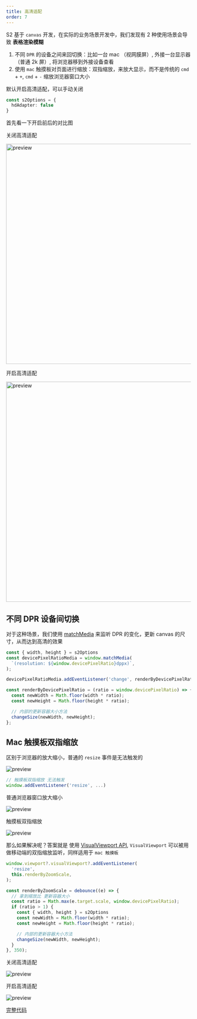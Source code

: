 ```yaml
---
title: 高清适配
order: 7
---
```


S2 基于 `canvas` 开发，在实际的业务场景开发中，我们发现有 2 种使用场景会导致 **表格渲染模糊**

1. 不同 `DPR` 的设备之间来回切换：比如一台 mac （视网膜屏）, 外接一台显示器 （普通 2k 屏）, 将浏览器移到外接设备查看
2. 使用 `mac` 触摸板对页面进行缩放：双指缩放，来放大显示，而不是传统的 `cmd` + `+`, `cmd` + `-` 缩放浏览器窗口大小

默认开启高清适配，可以手动关闭

```ts
const s2Options = {
  hdAdapter: false
}
```

首先看一下开启前后的对比图

关闭高清适配

<img src="https://gw.alipayobjects.com/zos/antfincdn/mc5rt%24aNB/128c0063-67a5-4d06-a5a5-fe5f341fa94e.png" width="600" alt="preview" />

开启高清适配

<img src="https://gw.alipayobjects.com/zos/antfincdn/TtuUHO%26Pb/d32dc287-af59-4b1c-ba7d-17dacd4ffa24.png" width="600" alt="preview" />

## 不同 DPR 设备间切换

对于这种场景，我们使用 [matchMedia](https://developer.mozilla.org/en-US/docs/Web/API/Window/matchMedia) 来监听 DPR 的变化，更新 canvas 的尺寸，从而达到高清的效果

```ts
const { width, height } = s2Options
const devicePixelRatioMedia = window.matchMedia(
  `(resolution: ${window.devicePixelRatio}dppx)`,
);

devicePixelRatioMedia.addEventListener('change', renderByDevicePixelRatio)

const renderByDevicePixelRatio = (ratio = window.devicePixelRatio) => {
  const newWidth = Math.floor(width * ratio);
  const newHeight = Math.floor(height * ratio);

  // 内部的更新容器大小方法
  changeSize(newWidth, newHeight);
};
```

## Mac 触摸板双指缩放

区别于浏览器的放大缩小，普通的 `resize` 事件是无法触发的

![preview](https://gw.alipayobjects.com/zos/antfincdn/gBRpqwZkj/a14f1e5a-540e-4bb8-a6a4-2ff693542296.png)

```ts
// 触摸板双指缩放 无法触发
window.addEventListener('resize', ...)
```

普通浏览器窗口放大缩小

![preview](https://gw.alipayobjects.com/zos/antfincdn/%24vCHFUDnZ/Kapture%2525202021-10-19%252520at%25252014.24.19.gif)

触摸板双指缩放

![preview](https://gw.alipayobjects.com/zos/antfincdn/ZDSjxFBGd/Kapture%2525202021-10-19%252520at%25252014.27.00.gif)

那么如果解决呢？答案就是 使用 [VisualViewport API](https://developer.mozilla.org/en-US/docs/Web/API/VisualViewport), `VisualViewport` 可以被用做移动端的双指缩放监听，同样适用于 `mac 触摸板`

```ts
window.viewport?.visualViewport?.addEventListener(
  'resize',
  this.renderByZoomScale,
);

const renderByZoomScale = debounce((e) => {
  // 拿到缩放比 更新容器大小
  const ratio = Math.max(e.target.scale, window.devicePixelRatio);
  if (ratio > 1) {
    const { width, height } = s2Options
    const newWidth = Math.floor(width * ratio);
    const newHeight = Math.floor(height * ratio);

    // 内部的更新容器大小方法
    changeSize(newWidth, newHeight);
  }
}, 350);
```

关闭高清适配

![preview](https://gw.alipayobjects.com/zos/antfincdn/vHvA02Vj0/Kapture%2525202021-10-19%252520at%25252014.38.53.gif)

开启高清适配

![preview](https://gw.alipayobjects.com/zos/antfincdn/Q1782WWQ3/Kapture%2525202021-10-19%252520at%25252014.36.05.gif)

[完整代码](https://github.com/antvis/S2/blob/master/packages/s2-core/src/ui/hd-adapter/index.ts)

